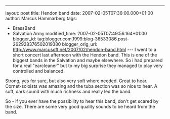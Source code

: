 ---
layout: post
title: Hendon band
date: 2007-02-05T07:36:00.000+01:00
author: Marcus Hammarberg
tags:
  - BrassBand
  - Salvation Army
modified_time: 2007-02-05T07:49:56.164+01:00
blogger_id: tag:blogger.com,1999:blog-36533086.post-262928376502019380
blogger_orig_url: http://www.marcusoft.net/2007/02/hendon-band.html ---
I went to a short concert last afternoon with the Hendon band. This is one of the
biggest bands in the Salvation and maybe elsewhere. So i had prepared
for a real "earcleaner" but to my big surprise
they managed to play very controlled and balanced.

Strong, yes for sure, but also very soft where needed. Great to hear.
Cornet-soloists was amazing and the tuba
section was so nice to hear. A soft, dark sound with much richness and
really led the band.

So - if you ever have the possibility to hear this band,
don't get scared by the size. There are some very good quality sounds to
be heard from the band.
